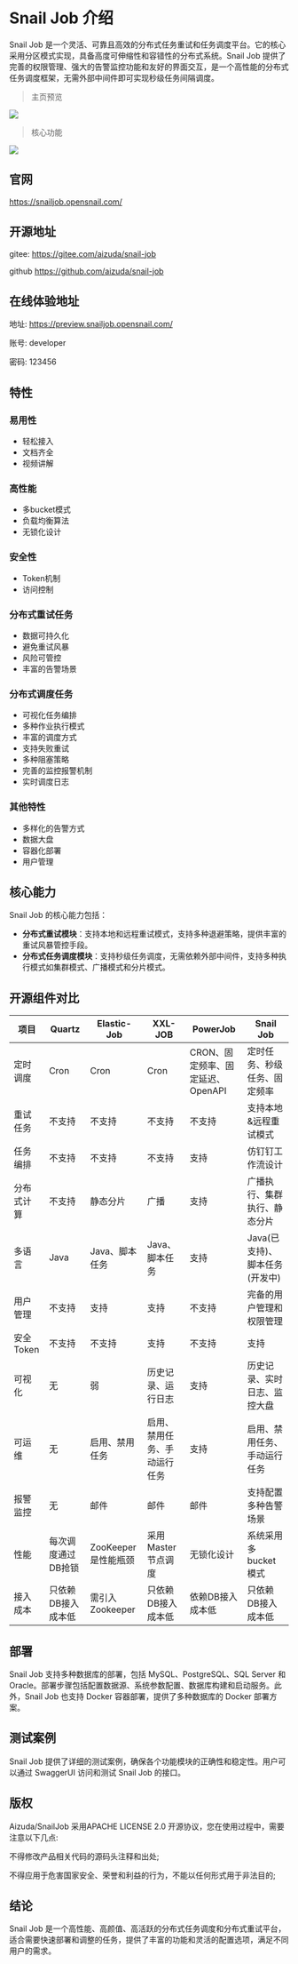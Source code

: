 # Snail Job 介绍

Snail Job 是一个灵活、可靠且高效的分布式任务重试和任务调度平台。它的核心采用分区模式实现，具备高度可伸缩性和容错性的分布式系统。Snail Job 提供了完善的权限管理、强大的告警监控功能和友好的界面交互，是一个高性能的分布式任务调度框架，无需外部中间件即可实现秒级任务间隔调度。


> 主页预览

<img src="./up-14e6a8b356b5af81ef5d29c5f11f409ec8e.webp">


> 核心功能

<img src="./core_function.jpg">

## 官网
https://snailjob.opensnail.com/

## 开源地址

gitee: https://gitee.com/aizuda/snail-job

github https://github.com/aizuda/snail-job

## 在线体验地址
地址: https://preview.snailjob.opensnail.com/

账号: developer

密码: 123456


## 特性

### 易用性
- 轻松接入
- 文档齐全
- 视频讲解

### 高性能
- 多bucket模式
- 负载均衡算法
- 无锁化设计

### 安全性
- Token机制
- 访问控制

### 分布式重试任务
- 数据可持久化
- 避免重试风暴
- 风险可管控
- 丰富的告警场景

### 分布式调度任务
- 可视化任务编排
- 多种作业执行模式
- 丰富的调度方式
- 支持失败重试
- 多种阻塞策略
- 完善的监控报警机制
- 实时调度日志

### 其他特性
- 多样化的告警方式
- 数据大盘
- 容器化部署
- 用户管理

## 核心能力

Snail Job 的核心能力包括：

- **分布式重试模块**：支持本地和远程重试模式，支持多种退避策略，提供丰富的重试风暴管控手段。
- **分布式任务调度模块**：支持秒级任务调度，无需依赖外部中间件，支持多种执行模式如集群模式、广播模式和分片模式。

## 开源组件对比

| 项目 | Quartz | Elastic-Job | XXL-JOB | PowerJob | Snail Job |
| --- | --- | --- | --- | --- | --- |
| 定时调度 | Cron | Cron | Cron | CRON、固定频率、固定延迟、OpenAPI | 定时任务、秒级任务、固定频率 |
| 重试任务 | 不支持 | 不支持 | 不支持 | 不支持 | 支持本地&远程重试模式 |
| 任务编排 | 不支持 | 不支持 | 不支持 | 支持 | 仿钉钉工作流设计 |
| 分布式计算 | 不支持 | 静态分片 | 广播 | 支持 | 广播执行、集群执行、静态分片 |
| 多语言 | Java | Java、脚本任务 | Java、脚本任务 | 支持 | Java(已支持)、脚本任务(开发中) |
| 用户管理 | 不支持 | 支持 | 支持 | 不支持 | 完备的用户管理和权限管理 |
| 安全 Token | 不支持 | 不支持 | 支持 | 不支持 | 支持 |
| 可视化 | 无 | 弱 | 历史记录、运行日志 | 支持 | 历史记录、实时日志、监控大盘 |
| 可运维 | 无 | 启用、禁用任务 | 启用、禁用任务、手动运行任务 | 支持 | 启用、禁用任务、手动运行任务 |
| 报警监控 | 无 | 邮件 | 邮件 | 邮件 | 支持配置多种告警场景 |
| 性能 | 每次调度通过DB抢锁 | ZooKeeper是性能瓶颈 | 采用Master节点调度 | 无锁化设计 | 系统采用多bucket模式 |
| 接入成本 | 只依赖DB接入成本低 | 需引入Zookeeper | 只依赖DB接入成本低 | 依赖DB接入成本低 | 只依赖DB接入成本低 |

## 部署

Snail Job 支持多种数据库的部署，包括 MySQL、PostgreSQL、SQL Server 和 Oracle。部署步骤包括配置数据源、系统参数配置、数据库构建和启动服务。此外，Snail Job 也支持 Docker 容器部署，提供了多种数据库的 Docker 部署方案。

## 测试案例

Snail Job 提供了详细的测试案例，确保各个功能模块的正确性和稳定性。用户可以通过 SwaggerUI 访问和测试 Snail Job 的接口。

## 版权
Aizuda/SnailJob 采用APACHE LICENSE 2.0 开源协议，您在使用过程中，需要注意以下几点:

不得修改产品相关代码的源码头注释和出处;

不得应用于危害国家安全、荣誉和利益的行为，不能以任何形式用于非法目的;

## 结论

Snail Job 是一个高性能、高颜值、高活跃的分布式任务调度和分布式重试平台，适合需要快速部署和调整的任务，提供了丰富的功能和灵活的配置选项，满足不同用户的需求。
